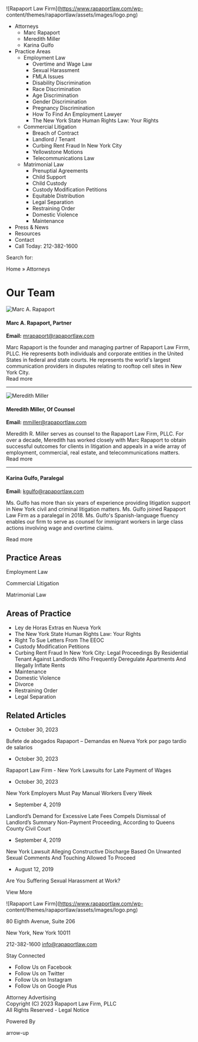 ![Rapaport Law Firm](https://www.rapaportlaw.com/wp-
content/themes/rapaportlaw/assets/images/logo.png)

  * Attorneys
    * Marc Rapaport
    * Meredith Miller
    * Karina Gulfo
  * Practice Areas
    * Employment Law
      * Overtime and Wage Law
      * Sexual Harassment
      * FMLA Issues
      * Disability Discrimination
      * Race Discrimination
      * Age Discrimination
      * Gender Discrimination
      * Pregnancy Discrimination
      * How To Find An Employment Lawyer
      * The New York State Human Rights Law: Your Rights
    * Commercial Litigation
      * Breach of Contract
      * Landlord / Tenant
      * Curbing Rent Fraud In New York City
      * Yellowstone Motions
      * Telecommunications Law
    * Matrimonial Law
      * Prenuptial Agreements
      * Child Support
      * Child Custody
      * Custody Modification Petitions
      * Equitable Distribution
      * Legal Separation
      * Restraining Order
      * Domestic Violence
      * Maintenance
  * Press & News
  * Resources
  * Contact
  * Call Today: 212-382-1600

Search for:

Home » Attorneys

# Our Team

![Marc A. Rapaport](/wp-content/uploads/2018/04/staff_marc_1-150x150.jpg)

#### Marc A. Rapaport, Partner

**Email:** mrapaport@rapaportlaw.com

Marc Rapaport is the founder and managing partner of Rapaport Law Firrm, PLLC.
He represents both individuals and corporate entities in the United States in
federal and state courts. He represents the world's largest communication
providers in disputes relating to rooftop cell sites in New York City.  
Read more

* * *

![Meredith Miller](/wp-content/uploads/2018/04/staff_miller-150x150.jpg)

#### Meredith Miller, Of Counsel

**Email:** mmiller@rapaportlaw.com

Meredith R. Miller serves as counsel to the Rapaport Law Firm, PLLC. For over
a decade, Meredith has worked closely with Marc Rapaport to obtain successful
outcomes for clients in litigation and appeals in a wide array of employment,
commercial, real estate, and telecommunications matters.  
Read more

* * *

#### Karina Gulfo, Paralegal

**Email:** kgulfo@rapaportlaw.com

Ms. Gulfo has more than six years of experience providing litigation support
in New York civil and criminal litigation matters. Ms. Gulfo joined Rapaport
Law Firm as a paralegal in 2018. Ms. Gulfo's Spanish-language fluency enables
our firm to serve as counsel for immigrant workers in large class actions
involving wage and overtime claims.

Read more

## Practice Areas

Employment Law

Commercial Litigation

Matrimonial Law

## Areas of Practice

  * Ley de Horas Extras en Nueva York 
  * The New York State Human Rights Law: Your Rights 
  * Right To Sue Letters From The EEOC 
  * Custody Modification Petitions 
  * Curbing Rent Fraud In New York City: Legal Proceedings By Residential Tenant Against Landlords Who Frequently Deregulate Apartments And Illegally Inflate Rents 
  * Maintenance 
  * Domestic Violence 
  * Divorce 
  * Restraining Order 
  * Legal Separation 

## Related Articles

  * October 30, 2023

Bufete de abogados Rapaport – Demandas en Nueva York por pago tardío de
salarios

  * October 30, 2023

Rapaport Law Firm - New York Lawsuits for Late Payment of Wages

  * October 30, 2023

New York Employers Must Pay Manual Workers Every Week

  * September 4, 2019

Landlord’s Demand for Excessive Late Fees Compels Dismissal of Landlord’s
Summary Non-Payment Proceeding, According to Queens County Civil Court

  * September 4, 2019

New York Lawsuit Alleging Constructive Discharge Based On Unwanted Sexual
Comments And Touching Allowed To Proceed

  * August 12, 2019

Are You Suffering Sexual Harassment at Work?

View More

![Rapaport Law Firm](https://www.rapaportlaw.com/wp-
content/themes/rapaportlaw/assets/images/logo.png)

80 Eighth Avenue, Suite 206

New York, New York 10011

212-382-1600 info@rapaportlaw.com

Stay Connected

  * Follow Us on Facebook
  * Follow Us on Twitter
  * Follow Us on Instagram
  * Follow Us on Google Plus

Attorney Advertising  
Copyright (C) 2023 Rapaport Law Firm, PLLC  
All Rights Reserved - Legal Notice

Powered By

arrow-up

